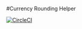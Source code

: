 #Currency Rounding Helper

[![CircleCI](https://circleci.com/gh/think-ai/currency/tree/main.svg?style=svg&circle-token=d93613e219e01bb925e19d66a2d401c9990108f4)](https://circleci.com/gh/think-ai/currency/tree/main)
